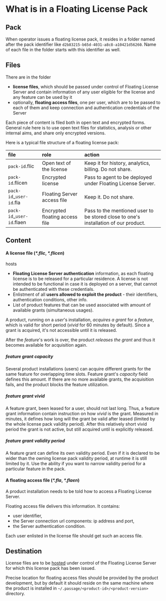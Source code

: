 <!--
tags: licensing, floating
stories: floating-licensing:20
actors: lic-operator, app-user, agent
-->
What is in a Floating License Pack
===

Pack
---

When operator issues a floating license pack, it resides in a folder named after the pack identifier like `d2b83215-b65d-4031-a8c8-a10421d56260`.
Name of each file in the folder starts with this identifier as well. 

Files
---
There are in the folder
 - **license files**, which should be passed under control of Floating License Server and contain information of any user eligible for the license and any feature can be used by it
 - optionally, **floating access files**, one per user, which are to be passed to each of them and keep connection and authentication credentials of the Server

Each piece of content is filed both in open text and encrypted forms. General rule here is to use open text files for statistics, analysis or other internal aims, and share only encrypted versions. 

Here is a typical file structure of a floating license pack:

|file|role|action|
|:---|:---|:---|
|`pack-id`.flic|Open text of the license|Keep it for history, analytics, billing. Do not share.|
|`pack-id`.flicen|Encrypted license|Pass to agent to be deployed under Floating License Server.|
|`pack-id`_`user-id`.fla|Floating Server access file|Keep it. Do not share.|
|`pack-id`_`user-id`.flaen|Encrypted floating access file|Pass to the mentioned user to be stored close to one's installation of our product.|

Content
---
#### A license file (_*.flic_, _*.flicen_) 
hosts
   - **Floating License Server authentication** information, as each floating license is to be released for a particular residence. A license is not intended to be functional in case it is deployed on a server, that cannot be authenticated with these credentials.
   - Enlistment of all **users allowed to exploit the product** - their identifiers, authentication conditions, other info.
   - List of product features that can be used associated with amount of available grants (simultaneous usages). 
  
A product, running on a _user_'s installation, _acquires a grant_ for a _feature_, which is valid for short period (_vivid_ for 60 minutes by default). 
Since a grant is acquired, it's not accessible until it is released. 

After the _feature_'s work is over, the product _releases the grant_ and thus it becomes available for acquisition again.

##### feature grant capacity
Several product installations (users) can acquire different grants for the same feature for overlapping time slots. 
Feature grant's _capacity_ field defines this amount.
If there are no more available grants, the acquisition fails, and the product blocks the feature utilization. 

##### feature grant vivid 
A feature grant, been leased for a user, should not last long. 
Thus, a feature grant information contain instruction on how _vivid_ is the grant. 
Measured in minutes, it defines how long will the grant be valid after leased (limited by the whole license pack validity period).
After this relatively short vivid period the grant is not active, but still acquired until is explicitly released.

##### feature grant validity period
A feature grant can define its own validity period. Even if it is declared to be wider than the owning license pack validity period, at runtime it is still limited by it.
Use the ability if you want to narrow validity period for a particular feature in the pack.
 
#### A floating access file (_*.fla_, _*.flaen_)
A product installation needs to be told how to access a Floating License Server. 

Floating access file delivers this information. It contains:
  - user identifier,
  - the Server connection url components: ip address and port,
  - the Server authentication condition.
  
Each user enlisted in the license file should get such an access file.
  
Destination
---
License files are to be [hosted](floating-server-deploy-license.md) under control of the Floating License Server for which this license pack has been issued.

Precise location for floating access files should be provided by the product development, but by default it should reside on the same machine where the product is installed in `~/.passage/<product-id>/<product-version>` directory. 
